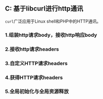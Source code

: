 ## C: 基于libcurl进行http通讯

`curl`广泛应用于Linux shell和PHP中的HTTP通讯。

### 1.组装http请求body，接收http响应body


### 2.接收http请求headers


### 3.自定义HTTP请求headers


### 4.获得HTTP请求headers


### 5.全局初始化与全局资源释放